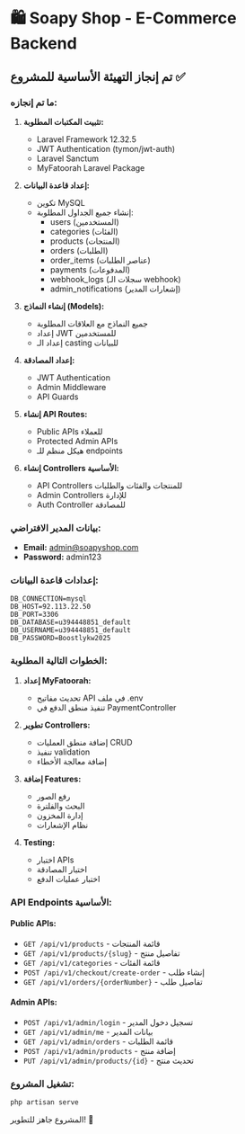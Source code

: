 # 🛍️ Soapy Shop - E-Commerce Backend

## تم إنجاز التهيئة الأساسية للمشروع ✅

### ما تم إنجازه:

1. **تثبيت المكتبات المطلوبة:**
   - Laravel Framework 12.32.5
   - JWT Authentication (tymon/jwt-auth)
   - Laravel Sanctum
   - MyFatoorah Laravel Package

2. **إعداد قاعدة البيانات:**
   - تكوين MySQL
   - إنشاء جميع الجداول المطلوبة:
     - users (المستخدمين)
     - categories (الفئات)
     - products (المنتجات)
     - orders (الطلبات)
     - order_items (عناصر الطلبات)
     - payments (المدفوعات)
     - webhook_logs (سجلات الـ webhook)
     - admin_notifications (إشعارات المدير)

3. **إنشاء النماذج (Models):**
   - جميع النماذج مع العلاقات المطلوبة
   - إعداد JWT للمستخدمين
   - إعداد الـ casting للبيانات

4. **إعداد المصادقة:**
   - JWT Authentication
   - Admin Middleware
   - API Guards

5. **إنشاء API Routes:**
   - Public APIs للعملاء
   - Protected Admin APIs
   - هيكل منظم للـ endpoints

6. **إنشاء Controllers الأساسية:**
   - API Controllers للمنتجات والفئات والطلبات
   - Admin Controllers للإدارة
   - Auth Controller للمصادقة

### بيانات المدير الافتراضي:
- **Email:** admin@soapyshop.com
- **Password:** admin123

### إعدادات قاعدة البيانات:
```
DB_CONNECTION=mysql
DB_HOST=92.113.22.50
DB_PORT=3306
DB_DATABASE=u394448851_default
DB_USERNAME=u394448851_default
DB_PASSWORD=Boostlykw2025
```

### الخطوات التالية المطلوبة:

1. **إعداد MyFatoorah:**
   - تحديث مفاتيح API في ملف .env
   - تنفيذ منطق الدفع في PaymentController

2. **تطوير Controllers:**
   - إضافة منطق العمليات CRUD
   - تنفيذ validation
   - إضافة معالجة الأخطاء

3. **إضافة Features:**
   - رفع الصور
   - البحث والفلترة
   - إدارة المخزون
   - نظام الإشعارات

4. **Testing:**
   - اختبار APIs
   - اختبار المصادقة
   - اختبار عمليات الدفع

### API Endpoints الأساسية:

#### Public APIs:
- `GET /api/v1/products` - قائمة المنتجات
- `GET /api/v1/products/{slug}` - تفاصيل منتج
- `GET /api/v1/categories` - قائمة الفئات
- `POST /api/v1/checkout/create-order` - إنشاء طلب
- `GET /api/v1/orders/{orderNumber}` - تفاصيل طلب

#### Admin APIs:
- `POST /api/v1/admin/login` - تسجيل دخول المدير
- `GET /api/v1/admin/me` - بيانات المدير
- `GET /api/v1/admin/orders` - قائمة الطلبات
- `POST /api/v1/admin/products` - إضافة منتج
- `PUT /api/v1/admin/products/{id}` - تحديث منتج

### تشغيل المشروع:
```bash
php artisan serve
```

المشروع جاهز للتطوير! 🚀

